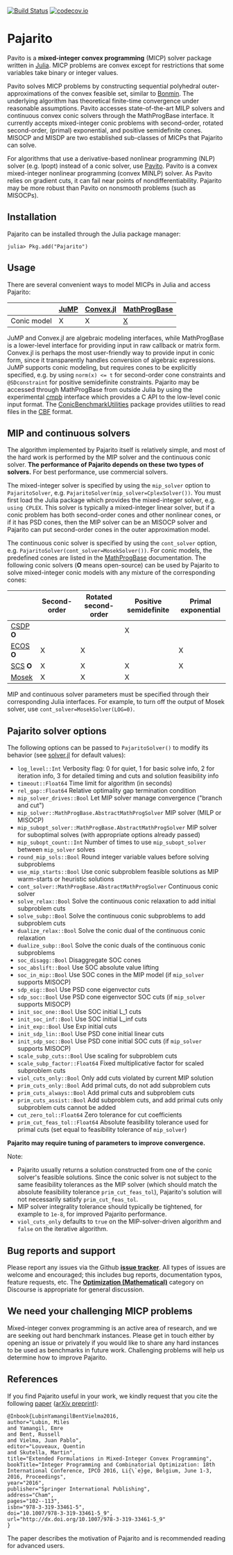 [![Build Status](https://travis-ci.org/JuliaOpt/Pajarito.jl.svg?branch=master)](https://travis-ci.org/JuliaOpt/Pajarito.jl) [![codecov.io](https://codecov.io/github/JuliaOpt/Pajarito.jl/coverage.svg?branch=master)](https://codecov.io/github/JuliaOpt/Pajarito.jl?branch=master)

# Pajarito

Pavito is a **mixed-integer convex programming** (MICP) solver package written in [Julia](http://julialang.org/). MICP problems are convex except for restrictions that some variables take binary or integer values.

Pavito solves MICP problems by constructing sequential polyhedral outer-approximations of the convex feasible set, similar to [Bonmin](https://projects.coin-or.org/Bonmin). The underlying algorithm has theoretical finite-time convergence under reasonable assumptions. Pavito accesses state-of-the-art MILP solvers and continuous convex conic solvers through the MathProgBase interface. It currently accepts mixed-integer conic problems with second-order, rotated second-order, (primal) exponential, and positive semidefinite cones. MISOCP and MISDP are two established sub-classes of MICPs that Pajarito can solve.

For algorithms that use a derivative-based nonlinear programming (NLP) solver (e.g. Ipopt) instead of a conic solver, use [Pavito](https://github.com/JuliaOpt/Pavito.jl). Pavito is a convex mixed-integer nonlinear programming (convex MINLP) solver. As Pavito relies on gradient cuts, it can fail near points of nondifferentiability. Pajarito may be more robust than Pavito on nonsmooth problems (such as MISOCPs).

## Installation

Pajarito can be installed through the Julia package manager:
```
julia> Pkg.add("Pajarito")
```

## Usage

There are several convenient ways to model MICPs in Julia and access Pajarito:

|             | [JuMP][JuMP-url]  | [Convex.jl][convex-url]  | [MathProgBase][mpb-url]  |
|-------------|-------------------|--------------------------|--------------------------|
| Conic model | X                 | X                        | [X][mpb-conic-url]       |

[mpb-conic-url]: http://mathprogbasejl.readthedocs.io/en/latest/conic.html
[JuMP-url]: https://github.com/JuliaOpt/JuMP.jl
[convex-url]: https://github.com/JuliaOpt/Convex.jl
[mpb-url]: https://github.com/JuliaOpt/MathProgBase.jl

JuMP and Convex.jl are algebraic modeling interfaces, while MathProgBase is a lower-level interface for providing input in raw callback or matrix form. Convex.jl is perhaps the most user-friendly way to provide input in conic form, since it transparently handles conversion of algebraic expressions. JuMP supports conic modeling, but requires cones to be explicitly specified, e.g. by using `norm(x) <= t` for second-order cone constraints and `@SDconstraint` for positive semidefinite constraints. Pajarito may be accessed through MathProgBase from outside Julia by using the experimental [cmpb](https://github.com/mlubin/cmpb) interface which provides a C API to the low-level conic input format. The [ConicBenchmarkUtilities](https://github.com/mlubin/ConicBenchmarkUtilities.jl) package provides utilities to read files in the [CBF](http://cblib.zib.de/) format.

## MIP and continuous solvers

The algorithm implemented by Pajarito itself is relatively simple, and most of the hard work is performed by the MIP solver and the continuous conic solver. **The performance of Pajarito depends on these two types of solvers.** For best performance, use commercial solvers.

The mixed-integer solver is specified by using the `mip_solver` option to `PajaritoSolver`, e.g. `PajaritoSolver(mip_solver=CplexSolver())`. You must first load the Julia package which provides the mixed-integer solver, e.g. `using CPLEX`. This solver is typically a mixed-integer linear solver, but if a conic problem has both second-order cones and other nonlinear cones, or if it has PSD cones, then the MIP solver can be an MISOCP solver and Pajarito can put second-order cones in the outer approximation model.

The continuous conic solver is specified by using the `cont_solver` option, e.g. `PajaritoSolver(cont_solver=MosekSolver())`. For conic models, the predefined cones are listed in the [MathProgBase](http://mathprogbasejl.readthedocs.io/en/latest/conic.html) documentation. The following conic solvers (**O** means open-source) can be used by Pajarito to solve mixed-integer conic models with any mixture of the corresponding cones:

|                        | Second-order | Rotated second-order | Positive semidefinite | Primal exponential |
|------------------------|--------------|----------------------|-----------------------|--------------------|
| [CSDP][csdp-url] **O** |              |                      | X                     |                    |
| [ECOS][ecos-url] **O** | X            | X                    |                       | X                  |
| [SCS][scs-url] **O**   | X            | X                    | X                     | X                  |
| [Mosek][mosek-url]     | X            | X                    | X                     |                    |

[csdp-url]: https://github.com/JuliaOpt/CSDP.jl
[ecos-url]: https://github.com/JuliaOpt/ECOS.jl
[mosek-url]: https://github.com/JuliaOpt/Mosek.jl
[scs-url]: https://github.com/JuliaOpt/SCS.jl

MIP and continuous solver parameters must be specified through their corresponding Julia interfaces. For example, to turn off the output of Mosek solver, use `cont_solver=MosekSolver(LOG=0)`.

## Pajarito solver options

The following options can be passed to `PajaritoSolver()` to modify its behavior (see [solver.jl](https://github.com/mlubin/Pajarito.jl/blob/master/src/solver.jl) for default values):

  * `log_level::Int` Verbosity flag: 0 for quiet, 1 for basic solve info, 2 for iteration info, 3 for detailed timing and cuts and solution feasibility info
  * `timeout::Float64` Time limit for algorithm (in seconds)
  * `rel_gap::Float64` Relative optimality gap termination condition
  * `mip_solver_drives::Bool` Let MIP solver manage convergence ("branch and cut")
  * `mip_solver::MathProgBase.AbstractMathProgSolver` MIP solver (MILP or MISOCP)
  * `mip_subopt_solver::MathProgBase.AbstractMathProgSolver` MIP solver for suboptimal solves (with appropriate options already passed)
  * `mip_subopt_count::Int` Number of times to use `mip_subopt_solver` between `mip_solver` solves
  * `round_mip_sols::Bool` Round integer variable values before solving subproblems
  * `use_mip_starts::Bool` Use conic subproblem feasible solutions as MIP warm-starts or heuristic solutions
  * `cont_solver::MathProgBase.AbstractMathProgSolver` Continuous conic solver
  * `solve_relax::Bool` Solve the continuous conic relaxation to add initial subproblem cuts
  * `solve_subp::Bool` Solve the continuous conic subproblems to add subproblem cuts
  * `dualize_relax::Bool` Solve the conic dual of the continuous conic relaxation
  * `dualize_subp::Bool` Solve the conic duals of the continuous conic subproblems
  * `soc_disagg::Bool` Disaggregate SOC cones
  * `soc_abslift::Bool` Use SOC absolute value lifting
  * `soc_in_mip::Bool` Use SOC cones in the MIP model (if `mip_solver` supports MISOCP)
  * `sdp_eig::Bool` Use PSD cone eigenvector cuts
  * `sdp_soc::Bool` Use PSD cone eigenvector SOC cuts (if `mip_solver` supports MISOCP)
  * `init_soc_one::Bool` Use SOC initial L_1 cuts
  * `init_soc_inf::Bool` Use SOC initial L_inf cuts
  * `init_exp::Bool` Use Exp initial cuts
  * `init_sdp_lin::Bool` Use PSD cone initial linear cuts
  * `init_sdp_soc::Bool` Use PSD cone initial SOC cuts (if `mip_solver` supports MISOCP)
  * `scale_subp_cuts::Bool` Use scaling for subproblem cuts
  * `scale_subp_factor::Float64` Fixed multiplicative factor for scaled subproblem cuts
  * `viol_cuts_only::Bool` Only add cuts violated by current MIP solution
  * `prim_cuts_only::Bool` Add primal cuts, do not add subproblem cuts
  * `prim_cuts_always::Bool` Add primal cuts and subproblem cuts
  * `prim_cuts_assist::Bool` Add subproblem cuts, and add primal cuts only subproblem cuts cannot be added
  * `cut_zero_tol::Float64` Zero tolerance for cut coefficients
  * `prim_cut_feas_tol::Float64` Absolute feasibility tolerance used for primal cuts (set equal to feasibility tolerance of `mip_solver`)

**Pajarito may require tuning of parameters to improve convergence.**

Note:
  * Pajarito usually returns a solution constructed from one of the conic solver's feasible solutions. Since the conic solver is not subject to the same feasibility tolerances as the MIP solver (which should match the absolute feasibility tolerance `prim_cut_feas_tol`), Pajarito's solution will not necessarily satisfy `prim_cut_feas_tol`.
  * MIP solver integrality tolerance should typically be tightened, for example to `1e-8`, for improved Pajarito performance.
  * `viol_cuts_only` defaults to `true` on the MIP-solver-driven algorithm and `false` on the iterative algorithm.

## Bug reports and support

Please report any issues via the Github **[issue tracker]**. All types of issues are welcome and encouraged; this includes bug reports, documentation typos, feature requests, etc. The **[Optimization (Mathematical)]** category on Discourse is appropriate for general discussion.

[issue tracker]: https://github.com/mlubin/Pajarito.jl/issues
[Optimization (Mathematical)]: https://discourse.julialang.org/c/domain/opt

## We need your challenging MICP problems

Mixed-integer convex programming is an active area of research, and we are seeking out hard benchmark instances. Please get in touch either by opening an issue or privately if you would like to share any hard instances to be used as benchmarks in future work. Challenging problems will help us determine how to improve Pajarito.

## References

If you find Pajarito useful in your work, we kindly request that you cite the following [paper](http://dx.doi.org/10.1007/978-3-319-33461-5_9) ([arXiv preprint](http://arxiv.org/abs/1511.06710)):

    @Inbook{LubinYamangilBentVielma2016,
    author="Lubin, Miles
    and Yamangil, Emre
    and Bent, Russell
    and Vielma, Juan Pablo",
    editor="Louveaux, Quentin
    and Skutella, Martin",
    title="Extended Formulations in Mixed-Integer Convex Programming",
    bookTitle="Integer Programming and Combinatorial Optimization: 18th International Conference, IPCO 2016, Li{\`e}ge, Belgium, June 1-3, 2016, Proceedings",
    year="2016",
    publisher="Springer International Publishing",
    address="Cham",
    pages="102--113",
    isbn="978-3-319-33461-5",
    doi="10.1007/978-3-319-33461-5_9",
    url="http://dx.doi.org/10.1007/978-3-319-33461-5_9"
    }

The paper describes the motivation of Pajarito and is recommended reading for advanced users.
